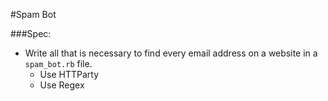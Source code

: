 #Spam Bot

###Spec:
* Write all that is necessary to find every email address on a website in a `spam_bot.rb` file.
	* Use HTTParty
	* Use Regex